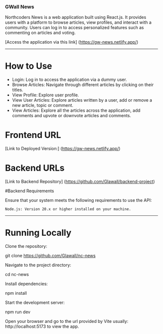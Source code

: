 ### GWall News

Northcoders News is a web application built using React.js. It provides users with a platform to browse articles, view profiles, and interact with a community. Users can log in to access personalized features such as commenting on articles and voting.

[Access the application via this link] (https://gw-news.netlify.app/)

---

# How to Use

- Login: Log in to access the application via a dummy user.
- Browse Articles: Navigate through different articles by clicking on their titles.
- View Profile: Explore user profile.
- View User Articles: Explore articles written by a user, add or remove a new article, topic or comment.
- View Articles: Explore all the articles across the application, add comments and upvote or downvote articles and comments.

# Frontend URL

[Link to Deployed Version:] (https://gw-news.netlify.app/)

# Backend URLs

[Link to Backend Repository] (https://github.com/Glawall/backend-project)

#Backend Requirements

Ensure that your system meets the following requirements to use the API:

    Node.js: Version 20.x or higher installed on your machine.

---

# Running Locally

Clone the repository:

git clone https://github.com/Glawall/nc-news

Navigate to the project directory:

cd nc-news

Install dependencies:

npm install

Start the development server:

npm run dev

Open your browser and go to the url provided by Vite usually: http://localhost:5173 to view the app.

